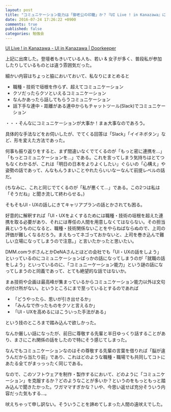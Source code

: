```yaml
---
layout: post
title: "コミュニケーション能力は「御老公の印籠」か？『UI Live ! in Kanazawa』に出席"
date: 2016-07-24 17:26:22 +0900
comments: true
published: false
categories: 勉強会
---
```


[UI Live ! in Kanazawa - UI in Kanazawa | Doorkeeper](https://90c0ba03fdaf930c0a4048bb06.doorkeeper.jp/events/47401)

上記に出席した。登壇者もきいている人も、若い & 女子が多く、普段私が参加したりしているものとは違う雰囲気だった。

細かい内容はちょっと脇においておいて、私なりにまとめると

- 職種・技術で垣根を作らず、超えてコミュニケーション
- クソだったらクソといえるコミュニケーション
- なんかあったら話してもらうコミュニケーション
- 話下手な連中・距離がある連中からもチャットツール(Slack)でコミュニケーション

・・・そんなにコミュニケーションが大事か！まぁ大事なのであろう。

具体的な手法などをお伺いしたが、でてくる回答は「Slack」「イイネボタン」など、形を変えた方法であった。

何事も振り返りをすると、まず間違いなくでてくるのが「もっと密に連携を…」「もっとコミュニケーションを…」である。これを言ってしまう気持ちはとてつもなくわかるが、これは「明日の日本をよりよくしたい」ぐらいの「心構え」や姿勢の話であって、んなもんうまいことやれたらいいなーなんて前提レベルの話だ。

(ちなみに、これと同じでてくるのが「私が悪くて…」である。この2つは私は「そうだね」と聞き流して終わらせる。)

そもそもUI・UXの話しにきてキャリアプランの話とかされても困る。

好意的に解釈すれば「UI・UXをよくするためには職種・技術の垣根を超えた連携を取る必要があり、それには専任の人間を用意しなくてはならない。その担当員というものになると、職種・技術関係ないことをやらねばならぬので、上司の評価が難しくなるだろう。まえもってネゴっておかないと、上司を巻き込んで難しい立場になってしまうので注意。」と言いたかったと思いたい。

DMM.comラボさんとかDeNAさんとほどの会社でも「UI・UXの話をしよう」といっているのにコミュニケーションばっかの話になってしまうのが「就職の話をしよう」といっているのに、「コミュニーケーション能力」という謎の話になってしまうのと同義であって、とても絶望的な話ではないか。

まぁ技術や企画は最高峰が集まっているからコミュニケーション能力以外は文句の付け所がない。というところにまで至っているとするのであれば

- 「どうやったら、思いが引き出せるか」
- 「みんなで作ったものをクソと言えるか」
- 「UI・UXを高めるにはこういった手法がある」

という技のところまで踏み込んで欲しかった。

なんか厳しい話になったが、前日に尊敬する先輩と半日ゆっくり話することがあり、まさにこれ関係の話をしたので特にそう感じてしまった。

なんでもコミュニケーションなのはその尊敬する先輩の言葉を借りれば「脳が違うんだから当たり前」であり、これはどのような職種・職場でも共同してコトにあたる全てがまっっったく同じである。

なので、このソフトウェアを制作・製作するにおいて、どのように「コミュニケーション」を克服するか？どのようなことが多いか？というのをもっともっと踏み込んで聞きたかった。ワガママすぎかな？いや、今思い返せば充分そういう内容だった気もする…。

吠えちゃって申し訳ない。そういうことを諦めてしまった人間の遠吠えでした。
